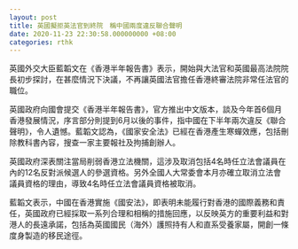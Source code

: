 ```yaml
---
layout: post
title: 英國擬拒英法官到終院　稱中國兩度違反聯合聲明　
date: 2020-11-23 22:30:58.000000000 +08:00
categories: rthk
---
```


英國外交大臣藍韜文在《香港半年報告書》表示，開始與大法官和英國最高法院院長初步探討，在甚麼情況下決議，不再讓英國法官擔任香港終審法院非常任法官的職位。

英國政府向國會提交《香港半年報告書》，官方推出中文版本，談及今年首6個月香港發展情況，序言部分則提到6月以後的事件，指中國在下半年兩次違反《聯合聲明》，令人遺憾。藍韜文認為，《國家安全法》已經在香港產生寒蟬效應，包括刪除教科書內容，搜查一家主要報社及拘捕創辦人。

英國政府深表關注當局削弱香港立法機關，這涉及取消包括4名時任立法會議員在內的12名反對派候選人的參選資格。另外全國人大常委會本月亦確立取消立法會議員資格的理由，導致4名時任立法會議員資格被取消。

藍韜文表示，中國在香港實施《國安法》，即表明未能履行對香港的國際義務和責任，英國政府已經採取一系列合理和相稱的措施回應，以反映英方的重要利益和對港人的長遠承諾，包括為英國國民（海外）護照持有人和直系受養家屬，開創一條度身製造的移民途徑。
